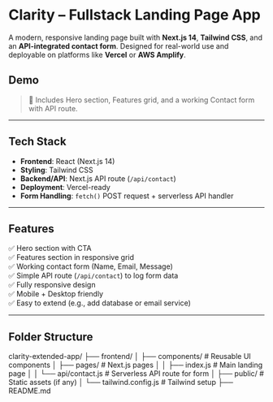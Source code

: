 # Clarity  – Fullstack Landing Page App

A modern, responsive landing page built with **Next.js 14**, **Tailwind CSS**, and an **API-integrated contact form**. Designed for real-world use and deployable on platforms like **Vercel** or **AWS Amplify**.

## Demo


> 🎥 Includes Hero section, Features grid, and a working Contact form with API route.

---

## Tech Stack

- **Frontend**: React (Next.js 14)
- **Styling**: Tailwind CSS
- **Backend/API**: Next.js API route (`/api/contact`)
- **Deployment**: Vercel-ready
- **Form Handling**: `fetch()` POST request + serverless API handler

---

## Features

✅ Hero section with CTA  
✅ Features section in responsive grid  
✅ Working contact form (Name, Email, Message)  
✅ Simple API route (`/api/contact`) to log form data  
✅ Fully responsive design  
✅ Mobile + Desktop friendly  
✅ Easy to extend (e.g., add database or email service)

---

## Folder Structure

clarity-extended-app/
├── frontend/
│ ├── components/ # Reusable UI components
│ ├── pages/ # Next.js pages
│ │ ├── index.js # Main landing page
│ │ └── api/contact.js # Serverless API route for form
│ ├── public/ # Static assets (if any)
│ └── tailwind.config.js # Tailwind setup
├── README.md
